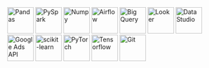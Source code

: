 <div>
<img src="https://cdn.jsdelivr.net/gh/devicons/devicon/icons/pandas/pandas-original-wordmark.svg" alt="Pandas" target="_blank" height="60px"/>    
<img src="https://miro.medium.com/max/800/1*nPcdyVwgcuEZiEZiRqApug.jpeg" alt="PySpark" target="_blank" height="60px"/>    
<img src="https://cdn.jsdelivr.net/gh/devicons/devicon/icons/numpy/numpy-original-wordmark.svg" alt="Numpy" target="_blank" height="60px"/>    
<img src="https://upload.wikimedia.org/wikipedia/commons/d/de/AirflowLogo.png" alt="Airflow" target="_blank" height="60px"/>
<img src="https://www.vectorlogo.zone/logos/google_bigquery/google_bigquery-ar21.svg" alt="Big Query" target="_blank" height="60px"/>    
<img src="https://upload.wikimedia.org/wikipedia/commons/4/4c/Looker.svg" alt="Looker" target="_blank" height="60px"/>    
<img src="https://images-cdn.brightedge.com/f00000000036389/videos.brightedge.com/assets/website/product/googledatastudio-logo.png" alt="Data Studio" target="_blank" height="60px"/>    
<img src="https://upload.wikimedia.org/wikipedia/commons/c/c7/Google_Ads_logo.svg" alt="Google Ads API" target="_blank" height="60px"/>    
<img src="https://upload.wikimedia.org/wikipedia/commons/0/05/Scikit_learn_logo_small.svg" alt="scikit-learn" target="_blank" height="60px"/>   
<img src="https://cdn.jsdelivr.net/gh/devicons/devicon/icons/pytorch/pytorch-original-wordmark.svg" alt="PyTorch" target="_blank" height="60px"/>    
<img src="https://cdn.jsdelivr.net/gh/devicons/devicon/icons/tensorflow/tensorflow-original-wordmark.svg" alt="Tensorflow" target="_blank" height="60px"/>    
<img src="https://cdn.jsdelivr.net/gh/devicons/devicon/icons/git/git-original.svg" alt="Git" target="_blank" height="60px"/>

<div>